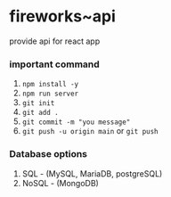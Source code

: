 # fireworks~api #

provide api for 
react app


### important command

1. `npm install -y`
2. `npm run server`
3. `git init`
4. `git add .`
5. `git commit -m "you message"`
6. `git push -u origin main` or  `git push`

### Database options

1. SQL - (MySQL, MariaDB, postgreSQL)
2. NoSQL - (MongoDB)